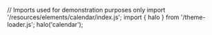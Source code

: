 <!--
type: template
name: calendar
-->
// Imports used for demonstration purposes only
import '/resources/elements/calendar/index.js';
import { halo } from '/theme-loader.js';
halo('calendar');
